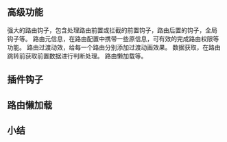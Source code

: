 ## 高级功能
强大的路由钩子，包含处理路由前置或拦截的前置钩子，路由后置的钩子，全局 钩子等。
路由元信息，在路由配置中携带一些原信息，可有效的完成路由权限等功能。
路由过渡动效，给每一个路由分别添加过渡动画效果。
数据获取，在路由跳转前获取前置数据进行判断处理。
路由懒加载等。

## 插件钩子

## 路由懒加载

## 小结